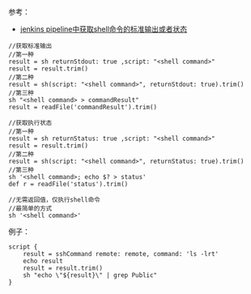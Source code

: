 参考：  
- [jenkins pipeline中获取shell命令的标准输出或者状态](https://blog.csdn.net/liurizhou/article/details/86670092)

```
//获取标准输出
//第一种
result = sh returnStdout: true ,script: "<shell command>"
result = result.trim()
//第二种
result = sh(script: "<shell command>", returnStdout: true).trim()
//第三种
sh "<shell command> > commandResult"
result = readFile('commandResult').trim()

//获取执行状态
//第一种
result = sh returnStatus: true ,script: "<shell command>"
result = result.trim()
//第二种
result = sh(script: "<shell command>", returnStatus: true).trim()
//第三种
sh '<shell command>; echo $? > status'
def r = readFile('status').trim()

//无需返回值，仅执行shell命令
//最简单的方式
sh '<shell command>'
```

例子：  
```
script {
    result = sshCommand remote: remote, command: 'ls -lrt'
    echo result
    result = result.trim()
    sh "echo \"${result}\" | grep Public"
}
```
